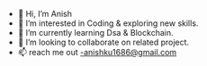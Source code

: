 - 👋 Hi, I’m Anish
- 👀 I’m interested in Coding & exploring new skills.
- 🌱 I’m currently learning Dsa & Blockchain.
- 💞️ I’m looking to collaborate on related project.
- 📫 reach me out -anishku1686@gmail.com

<!---
Anish4401/Anish4401 is a ✨ special ✨ repository because its `README.md` (this file) appears on your GitHub profile.
You can click the Preview link to take a look at your changes.
--->
